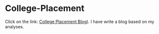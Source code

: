 # College-Placement
Click on the link:
[College Placement Blog]([https://medium.com/@jayeshgupta995/sports-analytics-using-sql-3b535466e207](https://medium.com/@jayeshgupta995/college-placement-e6a1618710b4))).
I have write a blog based on my analyses.
